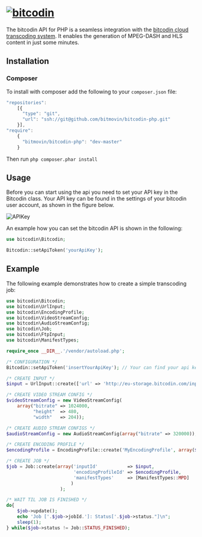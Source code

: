 # [![bitcodin](http://www.bitcodin.com/wp-content/uploads/2014/10/bitcodin-small.gif)](http://www.bitcodin.com)


The bitcodin API for PHP is a seamless integration with the [bitcodin cloud transcoding system](http://www.bitcodin.com). It enables the generation of MPEG-DASH and HLS content in just some minutes.

Installation
------------

### Composer ###
 
  
To install with composer add the following to your `composer.json` file:
```js
"repositories": 
	[{
      "type": "git",
      "url": "ssh://git@github.com/bitmovin/bitcodin-php.git"
    }],
"require": 
	{
	  "bitmovin/bitcodin-php": "dev-master"
	}
```
Then run `php composer.phar install`

Usage
-----

Before you can start using the api you need to set your API key in the Bitcodin class. Your API key can be found in the settings of your bitcodin user account, as shown in the figure below.

![APIKey](http://www.bitcodin.com/wp-content/uploads/2015/06/api_key.png)

An example how you can set the bitcodin API is shown in the following:

```php
use bitcodin\Bitcodin;

Bitcodin::setApiToken('yourApiKey');
```

Example
-----
The following example demonstrates how to create a simple transcoding job:
```php
use bitcodin\Bitcodin;
use bitcodin\UrlInput;
use bitcodin\EncodingProfile;
use bitcodin\VideoStreamConfig;
use bitcodin\AudioStreamConfig;
use bitcodin\Job;
use bitcodin\FtpInput;
use bitcodin\ManifestTypes;

require_once __DIR__.'/vendor/autoload.php';

/* CONFIGURATION */
Bitcodin::setApiToken('insertYourApiKey'); // Your can find your api key in the settings menu. Your account (right corner) -> Settings -> API

/* CREATE INPUT */
$input = UrlInput::create(['url' => 'http://eu-storage.bitcodin.com/inputs/Sintel.2010.720p.mkv']);

/* CREATE VIDEO STREAM CONFIG */
$videoStreamConfig = new VideoStreamConfig(
    array("bitrate" => 1024000,
          "height"  => 480,
          "width"   => 204));

/* CREATE AUDIO STREAM CONFIGS */
$audioStreamConfig = new AudioStreamConfig(array("bitrate" => 320000));

/* CREATE ENCODING PROFILE */
$encodingProfile = EncodingProfile::create('MyEncodingProfile', array($videoStreamConfig), $audioStreamConfig);

/* CREATE JOB */
$job = Job::create(array('inputId'           => $input,
                         'encodingProfileId' => $encodingProfile,
                         'manifestTypes'     => [ManifestTypes::MPD]
                        )
                    );

/* WAIT TIL JOB IS FINISHED */
do{
    $job->update();
    echo 'Job ['.$job->jobId.']: Status['.$job->status."]\n";
    sleep(1);
} while($job->status != Job::STATUS_FINISHED);

```